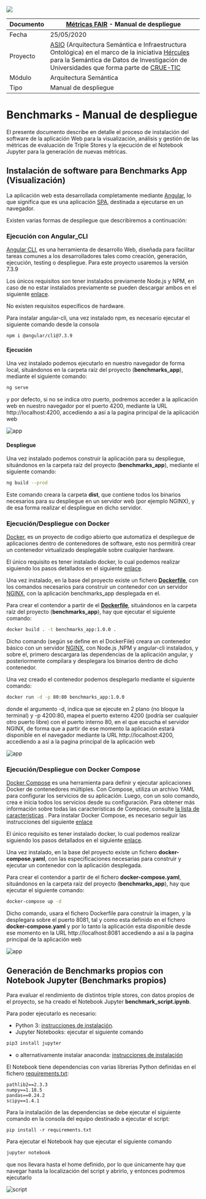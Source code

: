 ![](./images/logos_feder.png)

| Documento | [Métricas FAIR](README.md) - Manual de despliegue            |
| --------- | ------------------------------------------------------------ |
| Fecha     | 25/05/2020                                                   |
| Proyecto  | [ASIO](https://www.um.es/web/hercules/proyectos/asio) (Arquitectura Semántica e Infraestructura Ontológica) en el marco de la iniciativa [Hércules](https://www.um.es/web/hercules/) para la Semántica de Datos de Investigación de Universidades que forma parte de [CRUE-TIC](http://www.crue.org/SitePages/ProyectoHercules.aspx) |
| Módulo    | Arquitectura Semántica                                       |
| Tipo      | Manual de despliegue                                         |

# Benchmarks - Manual de despliegue

El presente documento describe en detalle el proceso de instalación del software de la aplicación Web para la visualización, análisis y gestión de las métricas de evaluación de Triple Stores y la ejecución de el Notebook Jupyter para la generación de nuevas métricas.

## Instalación de software para Benchmarks App (Visualización)

La aplicación web esta desarrollada completamente mediante [Angular](https://angular.io/), lo que significa que es una aplicación [SPA](https://en.wikipedia.org/wiki/Single-page_application), destinada a ejecutarse en un navegador.

Existen varias formas de despliegue que describiremos a continuación:

### Ejecución con Angular_CLI

[Angular CLI](https://cli.angular.io/), es una herramienta de desarrollo Web, diseñada para facilitar tareas comunes a los desarrolladores tales como creación, generación, ejecución, testing o despliegue. Para este proyecto usaremos la versión 7.3.9

Los únicos requisitos son tener instalados previamente Node.js y NPM, en caso de no estar instalados previamente se pueden descargar ambos en el siguiente [enlace](https://nodejs.org/es/download/).

No existen requisitos específicos de hardware.

Para instalar angular-cli, una vez instalado npm, es necesario ejecutar el siguiente comando desde la consola 

```bash
npm i @angular/cli@7.3.9
```

#### Ejecución

Una vez instalado podemos ejecutarlo en nuestro navegador de forma local, situándonos en la carpeta raíz del proyecto (**benchmarks_app**), mediante el siguiente comando:

```bash
ng serve
```

y por defecto, si no se indica otro puerto, podremos acceder a la aplicación web en nuestro navegador por el puerto 4200, mediante la URL http://localhost:4200, accediendo a así a la pagina principal de la aplicación web

![app](./images/app.png)

#### Despliegue

Una vez instalado podemos construir la aplicación para su despliegue, situándonos en la carpeta raíz del proyecto (**benchmarks_app**), mediante el siguiente comando:

```bash
ng build --prod
```

Este comando creara la carpeta **dist**, que contiene todos los binarios necesarios para su despliegue en un servidor web (por ejemplo NGINX), y de esa forma realizar el despliegue en dicho servidor. 

### Ejecución/Despliegue con Docker

[Docker](https://www.docker.com/products/docker-desktop), es un proyecto de codigo abierto que automatiza el despliegue de aplicaciones dentro de contenedores de software, esto nos permitirá crear un contenedor virtualizado desplegable sobre cualquier hardware.

El único requisito es tener instalado docker, lo cual podemos realizar siguiendo los pasos detallados en el siguiente [enlace](https://docs.docker.com/get-docker/).

Una vez instalado, en la base del proyecto existe un fichero **[Dockerfile](https://docs.docker.com/engine/reference/builder/)**, con los comandos necesarios para construir un contenedor con un servidor [NGINX](https://nginx.org/en/), con la aplicación benchmarks_app desplegada en el.

Para crear el contendor a partir de el **[Dockerfile](https://docs.docker.com/engine/reference/builder/)**, situándonos en la carpeta raíz del proyecto (**benchmarks_app**), hay que ejecutar el siguiente comando:

```bash
docker build . -t benchmarks_app:1.0.0 .
```

Dicho comando (según se define en el DockerFile) creara un contenedor básico con un servidor [NGINX](https://nginx.org/en/), con Node.js ,NPM y angular-cli instalados, y sobre el, primero descargara las dependencias de la aplicación angular, y posteriormente compilara y desplegara los binarios dentro de dicho contenedor.

Una vez creado el contenedor podemos desplegarlo mediante el siguiente comando:

```bash
docker run -d -p 80:80 benchmarks_app:1.0.0
```

donde el argumento -d, indica que se ejecute en 2 plano (no bloque la terminal) y -p 4200:80, mapea el puerto externo 4200 (podría ser cualquier otro puerto libre) con el puerto interno 80, en el que escucha el servidor NGINX, de forma que a partir de ese momento la aplicación estará disponible en el navegador mediante la URL http://localhost:4200, accediendo a así a la pagina principal de la aplicación web

![app](./images/app.png)



### Ejecución/Despliegue con Docker Compose

[Docker Compose](https://docs.docker.com/compose/) es una herramienta para definir y ejecutar aplicaciones Docker de contenedores múltiples. Con Compose, utiliza un archivo YAML para configurar los servicios de su aplicación. Luego, con un solo comando, crea e inicia todos los servicios desde su configuración. Para obtener más información sobre todas las características de Compose, consulte [la lista de características](https://docs.docker.com/compose/#features) .  Para instalar Docker Compose, es necesario seguir las instrucciones del siguiente [enlace](https://docs.docker.com/compose/install/)

El único requisito es tener instalado docker, lo cual podemos realizar siguiendo los pasos detallados en el siguiente [enlace](https://docs.docker.com/get-docker/).

Una vez instalado, en la base del proyecto existe un fichero **docker-compose.yaml**, con las especificaciones necesarias para construir y ejecutar un contenedor con la aplicación desplegada.

Para crear el contendor a partir de el fichero **docker-compose.yaml**, situándonos en la carpeta raíz del proyecto (**benchmarks_app**), hay que ejecutar el siguiente comando:

```bash
docker-compose up -d
```

Dicho comando, usara el fichero Dockerfile para construir la imagen, y la desplegara sobre el puerto 8081, tal y como esta definido en el fichero **docker-compose.yaml** y por lo tanto la aplicación esta disponible desde ese momento en la URL http://localhost:8081 accediendo a así a la pagina principal de la aplicación web

![app](./images/app.png)



## Generación de Benchmarks propios con Notebook Jupyter (Benchmarks propios)

Para evaluar el rendimiento de distintos triple stores, con datos propios de el proyecto, se ha creado el Notebook Jupyter **benchmark_script.ipynb**.

Para poder ejecutarlo es necesario:

- Python 3: [instrucciones de instalación](https://www.python.org/downloads/).
- Jupyter Notebooks: ejecutar el siguiente comando

```bash
pip3 install jupyter
```

- o alternativamente instalar anaconda: [instrucciones de instalación](https://www.anaconda.com/products/individual)

El Notebook tiene dependencias con varias librerías Python definidas en el fichero [requirements.txt](requirements.txt):

```
pathlib2==2.3.3
numpy==1.18.5
pandas==0.24.2
scipy==1.4.1
```
Para la instalación de las dependencias se debe ejecutar el siguiente comando en la consola del equipo destinado a ejecutar el script:

```
pip install -r requirements.txt
```

Para ejecutar el Notebook hay que ejecutar el siguiente comando

```bash
jupyter notebook
```

que nos llevara hasta el home definido, por lo que únicamente hay que navegar hasta la localización del script y abrirlo, y entonces podremos ejecutarlo

![script](./images/scripts.png)


